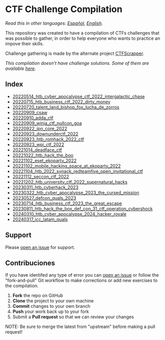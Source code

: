 # CTF Challenge Compilation

*Read this in other languages: [Español](README.md), [English](README.en.md).*

This repository was created to have a compilation of CTFs challenges that was possible to gather, in order to help everyone who wants to practice an impove their skills.

Challenge gathering is made by the alternate project [CTFScrapper](https://github.com/srrequiem/CTFScrapper).

*This compilation doesn't have challenge solutions. Some of them are available [here](https://srrequiem.xyz/Secronomicon).*

## Index

- [20220514_htb_cyber_apocalypse_ctf_2022_intergalactic_chase](folders/20220514_htb_cyber_apocalypse_ctf_2022_intergalactic_chase)
- [20220715_htb_business_ctf_2022_dirty_money](folders/20220715_htb_business_ctf_2022_dirty_money)
- [20220720_talent_land_bishop_fox_lucha_de_zorros](folders/20220720_talent_land_bishop_fox_lucha_de_zorros)
- [20220909_csaw](folders/20220909_csaw)
- [20220910_adda_ctf](folders/20220910_adda_ctf)
- [20220909_winja_ctf_nullcon_goa](folders/20220909_winja_ctf_nullcon_goa)
- [20220922_ipn_core_2022](folders/20220922_ipn_core_2022)
- [20220923_downunderctf_2022](folders/20220923_downunderctf_2022)
- [20220923_htb_romhack_2022_ctf](folders/20220923_htb_romhack_2022_ctf)
- [20220923_wpi_ctf_2022](folders/20220923_wpi_ctf_2022)
- [20221014_deadface_ctf](folders/20221014_deadface_ctf)
- [20221022_htb_hack_the_boo](folders/20221022_htb_hack_the_boo)
- [20221102_eset_ekoparty_2022](folders/20221102_eset_ekoparty_2022)
- [20221102_mobile_hacking_space_at_ekoparty_2022](folders/20221102_mobile_hacking_space_at_ekoparty_2022)
- [20221104_htb_2022_synack_redteamfive_open_invitational_ctf](folders/20221104_htb_2022_synack_redteamfive_open_invitational_ctf)
- [20221112_seccon_ctf_2022](folders/20221112_seccon_ctf_2022)
- [20221202_htb_university_ctf_2022_supernatural_hacks](folders/20221202_htb_university_ctf_2022_supernatural_hacks)
- [20230311_htb_cyberhack_2023](folders/20230311_htb_cyberhack_2023)
- [20230322_htb_cyber_apocalypse_2023_the_cursed_mission](folders/20230322_htb_cyber_apocalypse_2023_the_cursed_mission)
- [20230527_defcon_quals_2023](folders/20230527_defcon_quals_2023)
- [20230714_htb_business_ctf_2023_the_great_escape](folders/20230714_htb_business_ctf_2023_the_great_escape)
- [20230811_htb_hack_the_box_def_con_31_ctf_operation_cybershock](folders/20230811_htb_hack_the_box_def_con_31_ctf_operation_cybershock)
- [20240310_htb_cyber_apocalypse_2024_hacker_royale](folders/20240310_htb_cyber_apocalypse_2024_hacker_royale)
- [20240317_icc_latam_quals](folders/20240317_icc_latam_quals)

## Support

Please [open an issue](https://github.com/srrequiem/CTF-Challenge-Compilation/issues/new) for support.

## Contribuciones

If you have identifed any type of error you can [open an issue](https://github.com/srrequiem/CTF-Challenge-Compilation/issues/new) or follow the "fork-and-pull" Git workflow to make corrections or add new exercises to the compilation.

1. **Fork** the repo on GitHub
2. **Clone** the project to your own machine
3. **Commit** changes to your own branch
4. **Push** your work back up to your fork
5. Submit a **Pull request** so that we can review your changes

NOTE: Be sure to merge the latest from "upstream" before making a pull request!
